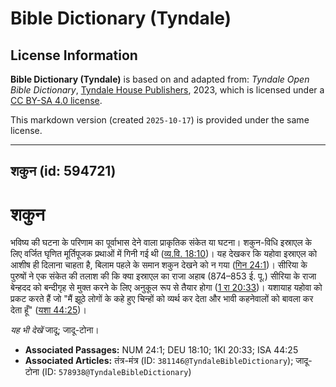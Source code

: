 # Bible Dictionary (Tyndale)

## License Information

**Bible Dictionary (Tyndale)** is based on and adapted from: _Tyndale Open Bible Dictionary_, [Tyndale House Publishers](https://tyndaleopenresources.com/), 2023, which is licensed under a [CC BY-SA 4.0 license](https://creativecommons.org/licenses/by-sa/4.0/legalcode.en).

This markdown version (created `2025-10-17`) is provided under the same license.



--------------------------------

## शकुन (id: 594721)

शकुन
====

भविष्य की घटना के परिणाम का पूर्वाभास देने वाला प्राकृतिक संकेत या घटना। शकुन\-विधि इस्राएल के लिए वर्जित घृणित मूर्तिपूजक प्रथाओं में गिनी गई थी ([व्य.वि. 18:10](https://ref.ly/Deut18:10))। यह देखकर कि यहोवा इस्राएल को आशीष ही दिलाना चाहता है, बिलाम पहले के समान शकुन देखने को न गया ([गिन 24:1](https://ref.ly/Num24:1))। सीरिया के पुरुषों ने एक संकेत की तलाश की कि क्या इस्राएल का राजा अहाब (874–853 ई. पू.) सीरिया के राजा बेन्हदद को बन्दीगृह से मुक्त करने के लिए अनुकूल रूप से तैयार होगा ([1 रा 20:33](https://ref.ly/1Kgs20:33))। यशायाह यहोवा को प्रकट करते हैं जो "मैं झूठे लोगों के कहे हुए चिन्हों को व्यर्थ कर देता और भावी कहनेवालों को बावला कर देता हूँ" ([यशा 44:25](https://ref.ly/Isa44:25))।

*यह भी देखें* जादू; जादू\-टोना।

* **Associated Passages:** NUM 24:1; DEU 18:10; 1KI 20:33; ISA 44:25
* **Associated Articles:** तंत्र-मंत्र (ID: `381146@TyndaleBibleDictionary`); जादू-टोना (ID: `578938@TyndaleBibleDictionary`)

